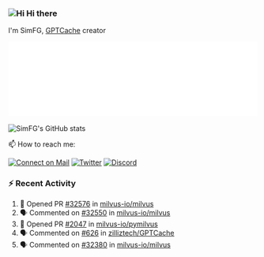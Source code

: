 ### <img src='https://qpluspicture.oss-cn-beijing.aliyuncs.com/6LjjQA/Hi.gif' alt='Hi' width="24"/> Hi there

I'm SimFG, [GPTCache](https://github.com/zilliztech/GPTCache) creator

![Metrics 👋](/metrics.plugin.followup.user.svg)

![SimFG's GitHub stats](https://github-readme-stats.vercel.app/api?username=SimFG&show_icons=true&theme=radical&count_private=true)

📫 How to reach me:

[![Connect on Mail](https://img.shields.io/badge/Ask%20me-anything-1abc9c.svg)](mailto:1142838399@qq.com)
[![Twitter](https://img.shields.io/twitter/follow/FogSim?style=social)](https://twitter.com/FogSim)
[![Discord](https://img.shields.io/discord/1092648432495251507?label=Discord&logo=discord)](https://discord.gg/Q8C6WEjSWV)

### :zap: Recent Activity

<!--START_SECTION:activity-->
1. 💪 Opened PR [#32576](https://github.com/milvus-io/milvus/pull/32576) in [milvus-io/milvus](https://github.com/milvus-io/milvus)
2. 🗣 Commented on [#32550](https://github.com/milvus-io/milvus/issues/32550) in [milvus-io/milvus](https://github.com/milvus-io/milvus)
3. 💪 Opened PR [#2047](https://github.com/milvus-io/pymilvus/pull/2047) in [milvus-io/pymilvus](https://github.com/milvus-io/pymilvus)
4. 🗣 Commented on [#626](https://github.com/zilliztech/GPTCache/issues/626) in [zilliztech/GPTCache](https://github.com/zilliztech/GPTCache)
5. 🗣 Commented on [#32380](https://github.com/milvus-io/milvus/issues/32380) in [milvus-io/milvus](https://github.com/milvus-io/milvus)
<!--END_SECTION:activity-->

